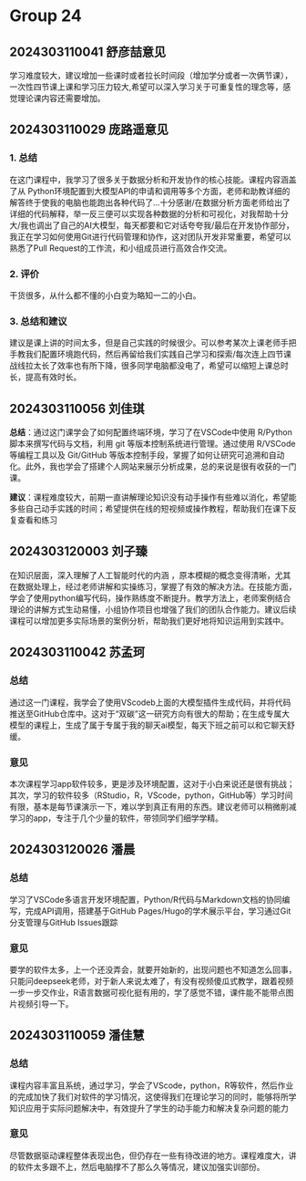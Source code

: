 # Group 24


## 2024303110041 舒彦喆意见

学习难度较大，建议增加一些课时或者拉长时间段（增加学分或者一次俩节课），一次性四节课上课和学习压力较大,希望可以深入学习关于可重复性的理念等，感觉理论课内容还需要增加。

## 2024303110029 庞路遥意见

### 1. 总结

在这门课程中，我学习了很多关于数据分析和开发协作的核心技能。课程内容涵盖了从 Python环境配置到大模型API的申请和调用等多个方面，老师和助教详细的解答终于使我的电脑也能跑出各种代码了...十分感谢/在数据分析方面老师给出了详细的代码解释，举一反三便可以实现各种数据的分析和可视化，对我帮助十分大/我也调出了自己的AI大模型，每天都要和它对话夸夸我/最后在开发协作部分，我正在学习如何使用Git进行代码管理和协作，这对团队开发非常重要，希望可以熟悉了Pull Request的工作流，和小组成员进行高效合作交流。

### 2. 评价

干货很多，从什么都不懂的小白变为略知一二的小白。

### 3. 总结和建议

建议是课上讲的时间太多，但是自己实践的时候很少。可以参考某次上课老师手把手教我们配置环境跑代码，然后再留给我们实践自己学习和探索/每次连上四节课战线拉太长了效率也有所下降，很多同学电脑都没电了，希望可以缩短上课总时长，提高有效时长。


## 2024303110056 刘佳琪

**总结**：通过这门课学会了如何配置终端环境，学习了在VSCode中使用 R/Python脚本来撰写代码与文档，利用 git 等版本控制系统进行管理。通过使用 R/VSCode 等编程工具以及 Git/GitHub 等版本控制手段，掌握了如何让研究可追溯和自动化。此外，我也学会了搭建个人网站来展示分析成果，总的来说是很有收获的一门课。

**建议**：课程难度较大，前期一直讲解理论知识没有动手操作有些难以消化，希望能多些自己动手实践的时间；希望提供在线的短视频或操作教程，帮助我们在课下反复查看和练习


## 2024303120003 刘子臻

在知识层面，深入理解了人工智能时代的内涵 ，原本模糊的概念变得清晰，尤其在数据处理上，经过老师讲解和实操练习，掌握了有效的解决方法。在技能方面，学会了使用python编写代码，操作熟练度不断提升。教学方法上，老师案例结合理论的讲解方式生动易懂，小组协作项目也增强了我们的团队合作能力。建议后续课程可以增加更多实际场景的案例分析，帮助我们更好地将知识运用到实践中。

## 2024303110042 苏孟珂

### 总结

通过这一门课程，我学会了使用VScodeb上面的大模型插件生成代码，并将代码推送至GitHub仓库中。这对于“双碳”这一研究方向有很大的帮助；在生成专属大模型的课程上，生成了属于专属于我的聊天ai模型，每天下班之前可以和它聊天舒缓。

### 意见

本次课程学习app软件较多，更是涉及环境配置，这对于小白来说还是很有挑战；其次，学习的软件较多（RStudio，R，VScode，python，GitHub等）学习时间有限，基本是每节课演示一下，难以学到真正有用的东西。建议老师可以稍微削减学习的app，专注于几个少量的软件，带领同学们细学学精。

## 2024303120026 潘晨

### 总结
学习了VSCode多语言开发环境配置，Python/R代码与Markdown文档的协同编写，完成API调用，搭建基于GitHub Pages/Hugo的学术展示平台，学习通过Git分支管理与GitHub Issues跟踪

### 意见
要学的软件太多，上一个还没弄会，就要开始新的，出现问题也不知道怎么回事，只能问deepseek老师，对于新人来说太难了，有没有视频傻瓜式教学，跟着视频一步一步交作业，R语言数据可视化挺有用的，学了感觉不错，课件能不能带点图片视频引导一下。

## 2024303110059 潘佳慧

### 总结

课程内容丰富且系统，通过学习，学会了VScode，python，R等软件，然后作业的完成加快了我们对软件的学习情况，这使得我们在理论学习的同时，能够将所学知识应用于实际问题解决中，有效提升了学生的动手能力和解决复杂问题的能力
### 意见

尽管数据驱动课程整体表现出色，但仍存在一些有待改进的地方。课程难度大，讲的软件太多跟不上，然后电脑撑不了那么久等情况，建议加强实训部份。
